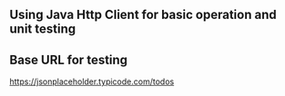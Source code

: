 ## Using Java Http Client for basic operation and unit testing

## Base URL for testing  
https://jsonplaceholder.typicode.com/todos

